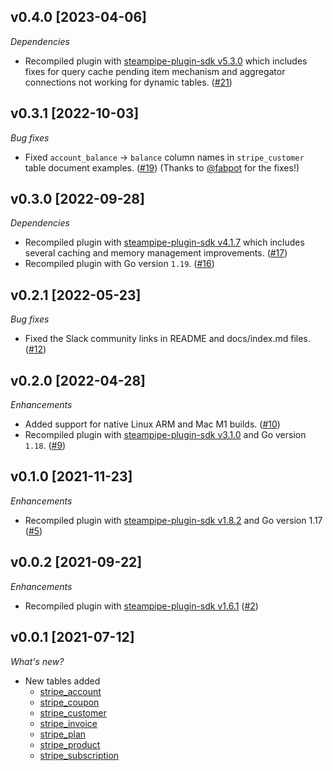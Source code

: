 ## v0.4.0 [2023-04-06]

_Dependencies_

- Recompiled plugin with [steampipe-plugin-sdk v5.3.0](https://github.com/turbot/steampipe-plugin-sdk/blob/main/CHANGELOG.md#v530-2023-03-16) which includes fixes for query cache pending item mechanism and aggregator connections not working for dynamic tables. ([#21](https://github.com/turbot/steampipe-plugin-stripe/pull/21))

## v0.3.1 [2022-10-03]

_Bug fixes_

- Fixed `account_balance` -> `balance` column names in `stripe_customer` table document examples. ([#19](https://github.com/turbot/steampipe-plugin-stripe/pull/19)) (Thanks to [@fabpot](https://github.com/fabpot) for the fixes!)

## v0.3.0 [2022-09-28]

_Dependencies_

- Recompiled plugin with [steampipe-plugin-sdk v4.1.7](https://github.com/turbot/steampipe-plugin-sdk/blob/main/CHANGELOG.md#v417-2022-09-08) which includes several caching and memory management improvements. ([#17](https://github.com/turbot/steampipe-plugin-stripe/pull/17))
- Recompiled plugin with Go version `1.19`. ([#16](https://github.com/turbot/steampipe-plugin-stripe/pull/16))

## v0.2.1 [2022-05-23]

_Bug fixes_

- Fixed the Slack community links in README and docs/index.md files. ([#12](https://github.com/turbot/steampipe-plugin-stripe/pull/12))

## v0.2.0 [2022-04-28]

_Enhancements_

- Added support for native Linux ARM and Mac M1 builds. ([#10](https://github.com/turbot/steampipe-plugin-stripe/pull/10))
- Recompiled plugin with [steampipe-plugin-sdk v3.1.0](https://github.com/turbot/steampipe-plugin-sdk/blob/main/CHANGELOG.md#v310--2022-03-30) and Go version `1.18`. ([#9](https://github.com/turbot/steampipe-plugin-stripe/pull/9))

## v0.1.0 [2021-11-23]

_Enhancements_

- Recompiled plugin with [steampipe-plugin-sdk v1.8.2](https://github.com/turbot/steampipe-plugin-sdk/blob/main/CHANGELOG.md#v182--2021-11-22) and Go version 1.17 ([#5](https://github.com/turbot/steampipe-plugin-stripe/pull/5))

## v0.0.2 [2021-09-22]

_Enhancements_

- Recompiled plugin with [steampipe-plugin-sdk v1.6.1](https://github.com/turbot/steampipe-plugin-sdk/blob/main/CHANGELOG.md#v161--2021-09-21) ([#2](https://github.com/turbot/steampipe-plugin-stripe/pull/2))

## v0.0.1 [2021-07-12]

_What's new?_

- New tables added
  - [stripe_account](https://hub.steampipe.io/plugins/turbot/stripe/tables/stripe_account)
  - [stripe_coupon](https://hub.steampipe.io/plugins/turbot/stripe/tables/stripe_coupon)
  - [stripe_customer](https://hub.steampipe.io/plugins/turbot/stripe/tables/stripe_customer)
  - [stripe_invoice](https://hub.steampipe.io/plugins/turbot/stripe/tables/stripe_invoice)
  - [stripe_plan](https://hub.steampipe.io/plugins/turbot/stripe/tables/stripe_plan)
  - [stripe_product](https://hub.steampipe.io/plugins/turbot/stripe/tables/stripe_product)
  - [stripe_subscription](https://hub.steampipe.io/plugins/turbot/stripe/tables/stripe_subscription)
